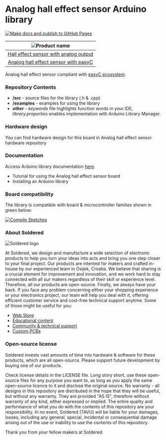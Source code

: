 # Analog hall effect sensor Arduino library

[![Make docs and publish to GitHub Pages](https://github.com/e-radionicacom/Soldered-Analog-Hall-effect-sensor-Arduino-library/actions/workflows/make_docs.yml/badge.svg?branch=dev)](https://github.com/e-radionicacom/Soldered-Analog-Hall-effect-sensor-Arduino-library/actions/workflows/make_docs.yml)

| ![Product name](https://upload.wikimedia.org/wikipedia/commons/8/8f/Example_image.svg) |
| :---------------------------------------------------------------------------------------------: |
| [Hall effect sensor with analog output](https://www.solde.red/333017)                                                            |
| [Analog hall effect sensor with easyC](https://www.solde.red/333018)                                                            |

Analog hall effect sensor compliant with [easyC ecosystem](https://www.soldered.com/easyC). 

### Repository Contents
- **/src** - source files for the library (.h & .cpp)
- **/examples** - examples for using the library
- ***other*** - *keywords* file highlights function words in your IDE, *library.properties* enables implementation with Arduino Library Manager.

### Hardware design
You can find hardware design for this board in Analog hall effect sensor hardware repository

### Documentation

Access Arduino library documentation [here](https://e-radionicacom.github.io/Soldered-Analog-Hall-effect-sensor-Arduino-library/).

- Tutorial for using the Analog hall effect sensor board
- Installing an Arduino library

### Board compatibility

The library is compatible with board & microcontroller families shown in green below: 

[![Compile Sketches](http://github-actions.40ants.com/e-radionicacom/Soldered-Analog-Hall-effect-sensor-Arduino-library/matrix.svg?branch=dev&only=Compile%20Sketches)](https://github.com/e-radionicacom/Soldered-Analog-Hall-effect-sensor-Arduino-library/actions/workflows/compile_test.yml)

### About Soldered
![Soldered logo](https://raw.githubusercontent.com/e-radionicacom/Soldered-Analog-Hall-effect-sensor-Arduino-library/dev/extras/Logo%20horizontal-2.svg)

At Soldered, we design and manufacture a wide selection of electronic products to help you turn your ideas into acts and bring you one step closer to your final project. Our products are intented for makers and crafted in-house by our experienced team in Osijek, Croatia. We believe that sharing is a crucial element for improvement and innovation, and we work hard to stay connected with all our makers regardless of their skill or experience level. Therefore, all our products are open-source. Finally, we always have your back. If you face any problem concerning either your shopping experience or your electronics project, our team will help you deal with it, offering efficient customer service and cost-free technical support anytime. Some of those might be useful for you:

- [Web Store](https://www.soldered.com)
- [Educational content](https://learn.soldered.com)
- [Community & technical support](https://community.soldered.com)
- [Custom PCBs](https://pcb.soldered.com)


### Open-source license
Soldered invests vast amounts of time into hardware & software for these products, which are all open-source. Please support future development by buying one of our products. 

Check license details in the LICENSE file. Long story short, use these open-source files for any purpose you want to, as long as you apply the same open-source licence to it and disclose the original source. No warranty - all designs in this repository are distributed in the hope that they will be useful, but without any warranty. They are provided "AS IS", therefore without warranty of any kind, either expressed or implied. The entire quality and performance of what you do with the contents of this repository are your responsibility. In no event, Soldered (TAVU) will be liable for your damages, losses, including any general, special, incidental or consequential damage arising out of the use or inability to use the contents of this repository. 

Thank you from your fellow makers at Soldered.

